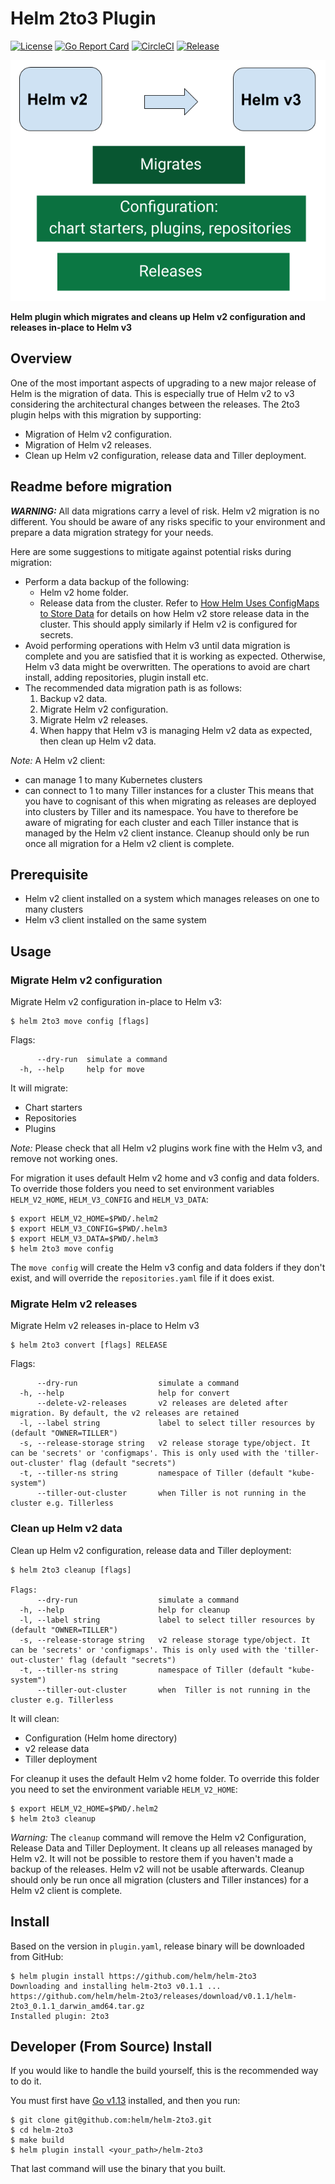 # Helm 2to3 Plugin

[![License](https://img.shields.io/badge/License-Apache%202.0-blue.svg)](https://opensource.org/licenses/Apache-2.0)
[![Go Report Card](https://goreportcard.com/badge/github.com/helm/helm-2to3)](https://goreportcard.com/report/github.com/helm/helm-2to3)
[![CircleCI](https://circleci.com/gh/helm/helm-2to3/tree/master.svg?style=svg)](https://circleci.com/gh/helm/helm-2to3/tree/master)
[![Release](https://img.shields.io/github/release/helm/helm-2to3.svg?style=flat-square)](https://github.com/helm/helm-2to3/releases/latest)

![diagram](./helm-2to3.png)

**Helm plugin which migrates and cleans up Helm v2 configuration and releases in-place to Helm v3**

## Overview

One of the most important aspects of upgrading to a new major release of Helm is the
migration of data. This is especially true of Helm v2 to v3 considering the architectural
changes between the releases. The 2to3 plugin helps with this migration by supporting:
- Migration of Helm v2 configuration.
- Migration of Helm v2 releases.
- Clean up Helm v2 configuration, release data and Tiller deployment.

## Readme before migration

***WARNING:*** All data migrations carry a level of risk. Helm v2 migration is no different.
You should be aware of any risks specific to your environment and prepare a data migration
strategy for your needs.

Here are some suggestions to mitigate against potential risks during migration:
- Perform a data backup of the following:
  - Helm v2 home folder.
  - Release data from the cluster. Refer to [How Helm Uses ConfigMaps to Store Data](http://technosophos.com/2017/03/23/how-helm-uses-configmaps-to-store-data.html)
  for details on how Helm v2 store release data in the cluster. This should apply
  similarly if Helm v2 is configured for secrets.
- Avoid performing operations with Helm v3 until data migration is complete and you are
  satisfied that it is working as expected. Otherwise, Helm v3 data might be overwritten.
  The operations to avoid are chart install, adding repositories, plugin install etc.
- The recommended data migration path is as follows:
  1. Backup v2 data.
  2. Migrate Helm v2 configuration.
  3. Migrate Helm v2 releases.
  4. When happy that Helm v3 is managing Helm v2 data as expected, then clean up Helm v2 data.

*Note:*
A Helm v2 client: 
- can manage 1 to many Kubernetes clusters
- can connect to 1 to many Tiller instances for  a cluster 
This means that you have to cognisant of this when migrating as releases are deployed into clusters by Tiller and
its namespace. You have to therefore be aware of migrating for each cluster and each Tiller instance that is managed
by the Helm v2 client instance. Cleanup should only be run once all migration for a Helm v2 client is complete.

## Prerequisite

- Helm v2 client installed on a system which manages releases on one to many clusters
- Helm v3 client installed on the same system

## Usage

### Migrate Helm v2 configuration

Migrate Helm v2 configuration in-place to Helm v3:

```console
$ helm 2to3 move config [flags]
```

Flags:

```
      --dry-run  simulate a command
  -h, --help     help for move
```

It will migrate:
- Chart starters
- Repositories
- Plugins 

*Note:* Please check that all Helm v2 plugins work fine with the Helm v3, and remove not working ones.

For migration it uses default Helm v2 home and v3 config and data folders.
To override those folders you need to set environment variables `HELM_V2_HOME`, `HELM_V3_CONFIG` and `HELM_V3_DATA`:

```console
$ export HELM_V2_HOME=$PWD/.helm2
$ export HELM_V3_CONFIG=$PWD/.helm3
$ export HELM_V3_DATA=$PWD/.helm3
$ helm 2to3 move config
```

The `move config` will create the Helm v3 config and data folders if they don't exist, and will override the `repositories.yaml` file if it does exist.

### Migrate Helm v2 releases

Migrate Helm v2 releases in-place to Helm v3

```console
$ helm 2to3 convert [flags] RELEASE
```

Flags:

```
      --dry-run                  simulate a command
  -h, --help                     help for convert
      --delete-v2-releases       v2 releases are deleted after migration. By default, the v2 releases are retained
  -l, --label string             label to select tiller resources by (default "OWNER=TILLER")
  -s, --release-storage string   v2 release storage type/object. It can be 'secrets' or 'configmaps'. This is only used with the 'tiller-out-cluster' flag (default "secrets")
  -t, --tiller-ns string         namespace of Tiller (default "kube-system")
      --tiller-out-cluster       when Tiller is not running in the cluster e.g. Tillerless
```

### Clean up Helm v2 data

Clean up Helm v2 configuration, release data and Tiller deployment:

```console
$ helm 2to3 cleanup [flags]

Flags:
      --dry-run                  simulate a command
  -h, --help                     help for cleanup
  -l, --label string             label to select tiller resources by (default "OWNER=TILLER")
  -s, --release-storage string   v2 release storage type/object. It can be 'secrets' or 'configmaps'. This is only used with the 'tiller-out-cluster' flag (default "secrets")
  -t, --tiller-ns string         namespace of Tiller (default "kube-system")
      --tiller-out-cluster       when  Tiller is not running in the cluster e.g. Tillerless
```

It will clean:
- Configuration (Helm home directory)
- v2 release data
- Tiller deployment

For cleanup it uses the default Helm v2 home folder.
To override this folder you need to set the environment variable `HELM_V2_HOME`:

```console
$ export HELM_V2_HOME=$PWD/.helm2
$ helm 2to3 cleanup
```

*Warning:* The `cleanup` command will remove the Helm v2 Configuration, Release Data and Tiller Deployment.
It cleans up all releases managed by Helm v2. It will not be possible to restore them if you haven't made a backup of the releases.
Helm v2 will not be usable afterwards. Cleanup should only be run once all migration (clusters and Tiller instances) for a Helm v2 client is complete.

## Install

Based on the version in `plugin.yaml`, release binary will be downloaded from GitHub:

```console
$ helm plugin install https://github.com/helm/helm-2to3
Downloading and installing helm-2to3 v0.1.1 ...
https://github.com/helm/helm-2to3/releases/download/v0.1.1/helm-2to3_0.1.1_darwin_amd64.tar.gz
Installed plugin: 2to3
```

## Developer (From Source) Install

If you would like to handle the build yourself, this is the recommended way to do it.

You must first have [Go v1.13](http://golang.org) installed, and then you run:

```console
$ git clone git@github.com:helm/helm-2to3.git
$ cd helm-2to3
$ make build
$ helm plugin install <your_path>/helm-2to3
```

That last command will use the binary that you built.
